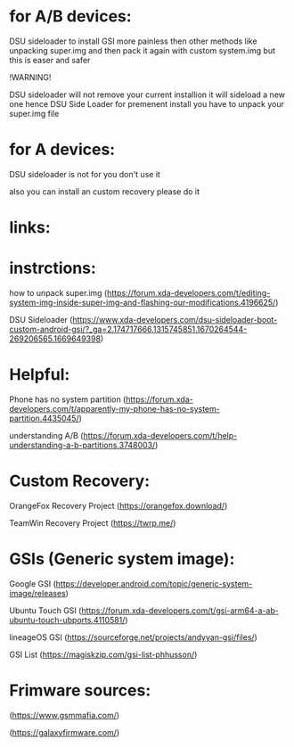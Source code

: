 # for A/B devices:
DSU sideloader to install GSI more painless then other methods like unpacking super.img and then pack it again with custom system.img but this is easer and safer

!WARNING!

DSU sideloader will not remove your current installion it will sideload a new one hence DSU Side Loader for premenent install you have to unpack your super.img file
# for A devices:
DSU sideloader is not for you don't use it

also you can install an custom recovery please do it

# links:
# instrctions:
how to unpack super.img (https://forum.xda-developers.com/t/editing-system-img-inside-super-img-and-flashing-our-modifications.4196625/)

DSU Sideloader (https://www.xda-developers.com/dsu-sideloader-boot-custom-android-gsi/?_ga=2.174717666.1315745851.1670264544-269206565.1669649398)
# Helpful:
Phone has no system partition (https://forum.xda-developers.com/t/apparently-my-phone-has-no-system-partition.4435045/)

understanding A/B (https://forum.xda-developers.com/t/help-understanding-a-b-partitions.3748003/)
# Custom Recovery:
OrangeFox Recovery Project (https://orangefox.download/)

TeamWin Recovery Project (https://twrp.me/)
# GSIs (Generic system image):
Google GSI (https://developer.android.com/topic/generic-system-image/releases)

Ubuntu Touch GSI (https://forum.xda-developers.com/t/gsi-arm64-a-ab-ubuntu-touch-ubports.4110581/)

lineageOS GSI (https://sourceforge.net/projects/andyyan-gsi/files/)

GSI List (https://magiskzip.com/gsi-list-phhusson/)

# Frimware sources:
(https://www.gsmmafia.com/)

(https://galaxyfirmware.com/)
